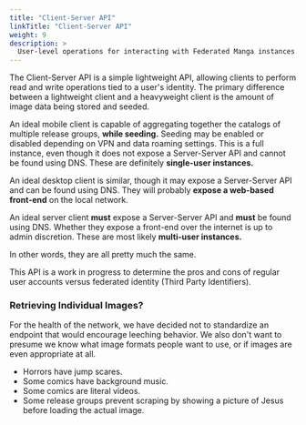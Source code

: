 ```yaml
---
title: "Client-Server API"
linkTitle: "Client-Server API"
weight: 9
description: >
  User-level operations for interacting with Federated Manga instances.
---
```


The Client-Server API is a simple lightweight API, allowing clients to perform read and write
operations tied to a user's identity. The primary difference between a lightweight client
and a heavyweight client is the amount of image data being stored and seeded.

An ideal mobile client is capable of aggregating together the catalogs of multiple release groups,
**while seeding.** Seeding may be enabled or disabled depending on VPN and data roaming settings.
This is a full instance, even though it does not expose a Server-Server API and cannot be found using DNS.
These are definitely **single-user instances.**

An ideal desktop client is similar, though it may expose a Server-Server API and can be found using DNS.
They will probably **expose a web-based front-end** on the local network.

An ideal server client **must** expose a Server-Server API and **must** be found using DNS.
Whether they expose a front-end over the internet is up to admin discretion.
These are most likely **multi-user instances.**

In other words, they are all pretty much the same.

This API is a work in progress to determine the pros and cons of regular user accounts versus
federated identity (Third Party Identifiers).

### Retrieving Individual Images?

For the health of the network, we have decided not to standardize an endpoint that would encourage
leeching behavior. We also don't want to presume we know what image formats people want to use, or
if images are even appropriate at all.

- Horrors have jump scares.
- Some comics have background music.
- Some comics are literal videos.
- Some release groups prevent scraping by showing a picture of Jesus before loading the actual image.
